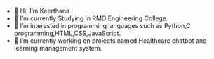 - 👋 Hi, I’m Keerthana
- 🌱 I’m currently Studying in RMD Engineering College.
- 👀 I’m interested in programming languages such as Python,C programming,HTML,CSS,JavaScript.
- 💞️ I’m currently working on projects named Healthcare chatbot and learning management system.

<!---
keerthi-senthil/keerthi-senthil is a ✨ special ✨ repository because its `README.md` (this file) appears on your GitHub profile.
You can click the Preview link to take a look at your changes.
--->
